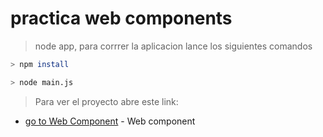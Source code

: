 # practica web components
> node app, para corrrer  la aplicacion lance los siguientes comandos

``` sh
> npm install

> node main.js

```
> Para ver el proyecto abre este link:
 
 * [go to Web Component](http://localhost:3000/) - Web component